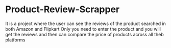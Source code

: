 # Product-Review-Scrapper
It is a project where the user can see the reviews of the product searched in both Amazon and Flipkart
Only you need to enter the product and you will get the reviews and then can compare the price of products across all theb platforms

